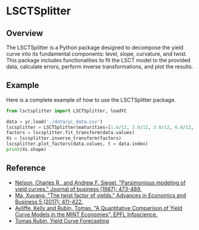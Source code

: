 # LSCTSplitter

## Overview
The LSCTSplitter is a Python package designed to decompose the yield curve into its fundamental components: level, slope, curvature, and twist. This package includes functionalities to fit the LSCT model to the provided data, calculate errors, perform inverse transformations, and plot the results.
## Example
Here is a complete example of how to use the LSCTSplitter package.

```python
from lsctsplitter import LSCTSplitter, loadYC

data = yc.load('./data/yc_data.csv')
lscsplitter = LSCTSplitter(maturities=[1.0/12, 2.0/12, 3.0/12, 6.0/12, 1.0, 2.0, 3.0, 5.0, 7.0, 10.0, 20.0, 30.0], n_factors=4, lambdas=0.49, verbose=0)
factors = lscsplitter.fit_transform(data.values)
Xs = lscsplitter.inverse_transform(factors)
lscsplitter.plot_factors(data.values, t = data.index)
print(Xs.shape)

```
## Reference
- [Nelson, Charles R., and Andrew F. Siegel. "Parsimonious modeling of yield curves." Journal of business (1987): 473-489.](chrome-extension://efaidnbmnnnibpcajpcglclefindmkaj/https://www.jstor.org/stable/pdf/2352957.pdf?casa_token=us1W8496haEAAAAA:qkjbLPi2BOklfh6Zv3ypmg-Ya0Yy_7TkdLwuC8Nc1k9aEqyiaGj9DlufKO4U0V9eRWGWbwGvc3N43LNYa1VABLM3i5tCP998VhHvIEB6-zoFv92fvcI)
- [Ma, Xuyang. "The twist factor of yields." Advances in Economics and Business 5 (2017): 411-422.](chrome-extension://efaidnbmnnnibpcajpcglclefindmkaj/https://www.hrpub.org/download/20170730/AEB4-11808719.pdf)
- [Ayliffe, Kelly and Rubin, Tomas. "A Quantitative Comparison of Yield Curve Models in the MINT Economies". EPFL Infoscience.](http://infoscience.epfl.ch/record/279314)
- [Tomas Rubin, Yield Curve Forecasting](https://github.com/tomasrubin/yield-curve-forecasting?tab=readme-ov-file)
